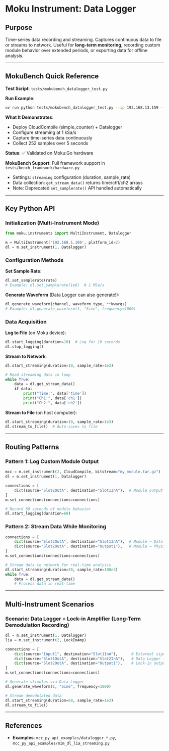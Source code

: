 # Moku Instrument: Data Logger

## Purpose
Time-series data recording and streaming. Captures continuous data to file or streams to network. Useful for **long-term monitoring**, recording custom module behavior over extended periods, or exporting data for offline analysis.

---

## MokuBench Quick Reference

**Test Script**: `tests/mokubench_datalogger_test.py`

**Run Example**:
```bash
uv run python tests/mokubench_datalogger_test.py --ip 192.168.13.159 --duration 10 --sample-rate 1000
```

**What It Demonstrates**:
- Deploy CloudCompile (simple_counter) + Datalogger
- Configure streaming at 1 kSa/s
- Capture time-series data continuously
- Collect 252 samples over 5 seconds

**Status**: ✅ Validated on Moku:Go hardware

**MokuBench Support**: Full framework support in `tests/bench_framework/hardware.py`
- Settings: `streaming` configuration (duration, sample_rate)
- Data collection: `get_stream_data()` returns time/ch1/ch2 arrays
- Note: Deprecated `set_samplerate()` API handled automatically

---

## Key Python API

### Initialization (Multi-Instrument Mode)
```python
from moku.instruments import MultiInstrument, Datalogger

m = MultiInstrument('192.168.1.100', platform_id=2)
dl = m.set_instrument(1, Datalogger)
```

### Configuration Methods

**Set Sample Rate**:
```python
dl.set_samplerate(rate)
# Example: dl.set_samplerate(1e6)  # 1 MSa/s
```

**Generate Waveform** (Data Logger can also generate!):
```python
dl.generate_waveform(channel, waveform_type, **kwargs)
# Example: dl.generate_waveform(1, "Sine", frequency=1000)
```

### Data Acquisition

**Log to File** (on Moku device):
```python
dl.start_logging(duration=10)  # Log for 10 seconds
dl.stop_logging()
```

**Stream to Network**:
```python
dl.start_streaming(duration=10, sample_rate=1e3)

# Read streaming data in loop
while True:
    data = dl.get_stream_data()
    if data:
        print("Time:", data['time'])
        print("Ch1:", data['ch1'])
        print("Ch2:", data['ch2'])
```

**Stream to File** (on host computer):
```python
dl.start_streaming(duration=10, sample_rate=1e3)
dl.stream_to_file()  # Auto-saves to file
```

---

## Routing Patterns

### Pattern 1: Log Custom Module Output
```python
mcc = m.set_instrument(2, CloudCompile, bitstream="my_module.tar.gz")
dl = m.set_instrument(1, Datalogger)

connections = [
    dict(source="Slot2OutA", destination="Slot1InA"),  # Module output → Data Logger
]
m.set_connections(connections=connections)

# Record 60 seconds of module behavior
dl.start_logging(duration=60)
```

### Pattern 2: Stream Data While Monitoring
```python
connections = [
    dict(source="Slot2OutA", destination="Slot1InA"),  # Module → Data Logger
    dict(source="Slot2OutA", destination="Output1"),   # Module → Physical OUT1 (parallel)
]
m.set_connections(connections=connections)

# Stream data to network for real-time analysis
dl.start_streaming(duration=30, sample_rate=100e3)
while True:
    data = dl.get_stream_data()
    # Process data in real-time
```

---

## Multi-Instrument Scenarios

### Scenario: Data Logger + Lock-in Amplifier (Long-Term Demodulation Recording)
```python
dl = m.set_instrument(1, Datalogger)
lia = m.set_instrument(2, LockInAmp)

connections = [
    dict(source="Input1", destination="Slot1InA"),      # External signal → Data Logger (raw)
    dict(source="Slot1OutA", destination="Slot2InA"),   # Data Logger → Lock-in (for processing)
    dict(source="Slot2OutA", destination="Output1"),    # Lock-in output → Physical OUT1
]
m.set_connections(connections=connections)

# Generate stimulus via Data Logger
dl.generate_waveform(1, "Sine", frequency=1000)

# Stream demodulated data
dl.start_streaming(duration=60, sample_rate=1e3)
dl.stream_to_file()
```

---

## References
- **Examples**: `mcc_py_api_examples/datalogger_*.py`, `mcc_py_api_examples/mim_dl_lia_streaming.py`
